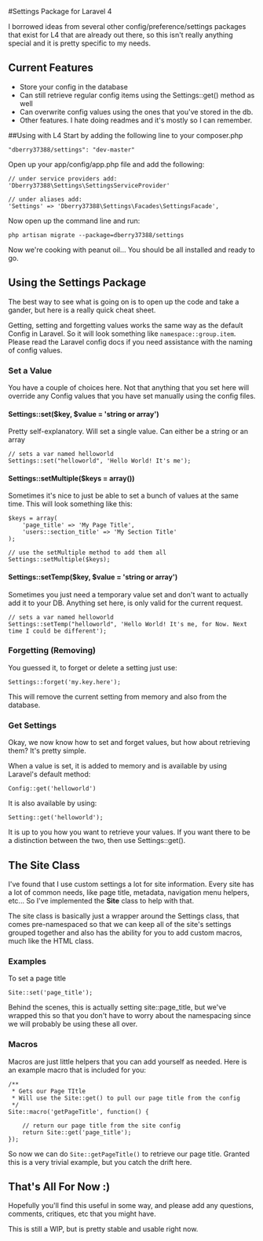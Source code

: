 #Settings Package for Laravel 4

I borrowed ideas from several other config/preference/settings packages that exist for L4 that are
already out there, so this isn't really anything special and it is pretty specific to my needs.

## Current Features
- Store your config in the database
- Can still retrieve regular config items using the Settings::get() method as well
- Can overwrite config values using the ones that you've stored in the db.
- Other features. I hate doing readmes and it's mostly so I can remember.

##Using with L4
Start by adding the following line to your composer.php

```
"dberry37388/settings": "dev-master"
```

Open up your app/config/app.php file and add the following:

```
// under service providers add:
'Dberry37388\Settings\SettingsServiceProvider'

// under aliases add:
'Settings' => 'Dberry37388\Settings\Facades\SettingsFacade',
```

Now open up the command line and run:

```
php artisan migrate --package=dberry37388/settings
```

Now we're cooking with peanut oil... You should be all installed and ready to go.


## Using the Settings Package
The best way to see what is going on is to open up the code and take a gander, but here is a really
quick cheat sheet.

Getting, setting and forgetting values works the same way as the default Config in Laravel. So it
will look something like ```namespace::group.item```. Please read the Laravel config docs if you
need assistance with the naming of config values.

### Set a Value
You have a couple of choices here. Not that anything that you set here will override any Config values
that you have set manually using the config files.

#### Settings::set($key, $value = 'string or array')
Pretty self-explanatory. Will set a single value. Can either be a string or an array

```
// sets a var named helloworld
Settings::set("helloworld", 'Hello World! It's me');
```

#### Settings::setMultiple($keys = array())
Sometimes it's nice to just be able to set a bunch of values at the same time. This will look
something like this:

```
$keys = array(
	'page_title' => 'My Page Title',
	'users::section_title' => 'My Section Title'
);

// use the setMultiple method to add them all
Settings::setMultiple($keys);
```

#### Settings::setTemp($key, $value = 'string or array')
Sometimes you just need a temporary value set and don't want to actually add it to your DB. Anything
set here, is only valid for the current request.

```
// sets a var named helloworld
Settings::setTemp("helloworld", 'Hello World! It's me, for Now. Next time I could be different');
```

### Forgetting (Removing)

You guessed it, to forget or delete a setting just use:

```
Settings::forget('my.key.here');
```

This will remove the current setting from memory and also from the database.


### Get Settings
Okay, we now know how to set and forget values, but how about retrieving them?  It's pretty simple.

When a value is set, it is added to memory and is available by using Laravel's default method:

```
Config::get('helloworld')
```

It is also available by using:

```
Setting::get('helloworld');
```

It is up to you how you want to retrieve your values. If you want there to be a distinction between
the two, then use Settings::get().

## The Site Class
I've found that I use custom settings a lot for site information. Every site has a lot of common
needs, like page title, metadata, navigation menu helpers, etc... So I've implemented the **Site**
class to help with that.

The site class is basically just a wrapper around the Settings class, that comes pre-namespaced so
that we can keep all of the site's settings grouped together and also has the ability for you to
add custom macros, much like the HTML class.

### Examples

To set a page title

``` Site::set('page_title'); ```

Behind the scenes, this is actually setting site::page_title, but we've wrapped this so that you
don't have to worry about the namespacing since we will probably be using these all over.

### Macros
Macros are just little helpers that you can add yourself as needed. Here is an example macro that
is included for you:

```
/**
 * Gets our Page TItle
 * Will use the Site::get() to pull our page title from the config
 */
Site::macro('getPageTitle', function() {

	// return our page title from the site config
	return Site::get('page_title');
});
```

So now we can do ```Site::getPageTitle()``` to retrieve our page title.  Granted this is a very
trivial example, but you catch the drift here.

## That's All For Now :)
Hopefully you'll find this useful in some way, and please add any questions, comments, critiques, etc
that you might have.

This is still a WIP, but is pretty stable and usable right now.
